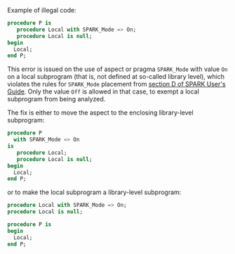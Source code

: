 Example of illegal code:

```ada
procedure P is
   procedure Local with SPARK_Mode => On;
   procedure Local is null;
begin
  Local;
end P;
```

This error is issued on the use of aspect or pragma `SPARK_Mode` with value
`On` on a local subprogram (that is, not defined at so-called library level),
which violates the rules for `SPARK_Mode` placement from [section D of SPARK
User's Guide].  Only the value `Off` is allowed in that case, to exempt a local
subprogram from being analyzed.

The fix is either to move the aspect to the enclosing library-level subprogram:

```ada
procedure P
  with SPARK_Mode => On
is
   procedure Local;
   procedure Local is null;
begin
  Local;
end P;
```

or to make the local subprogram a library-level subprogram:

```ada
procedure Local with SPARK_Mode => On;
procedure Local is null;

procedure P is
begin
  Local;
end P;
```

[section D of SPARK User's Guide]:
https://docs.adacore.com/live/wave/spark2014/html/spark2014_ug/en/appendix/implementation_defined_pragmas.html#pragma-spark-mode
